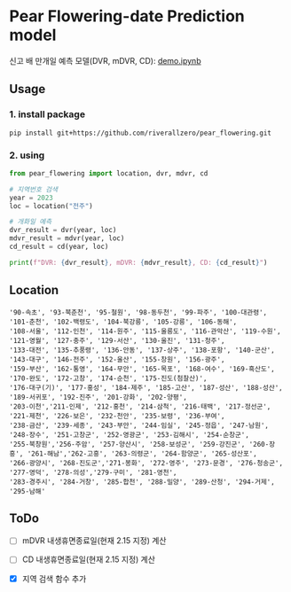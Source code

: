 # Pear Flowering-date Prediction model

신고 배 만개일 예측 모델(DVR, mDVR, CD): [demo.ipynb](https://github.com/riverallzero/pear_flowering/blob/main/demo.ipynb)

## Usage
### 1. install package
```pip install git+https://github.com/riverallzero/pear_flowering.git```

### 2. using
```python
from pear_flowering import location, dvr, mdvr, cd

# 지역번호 검색
year = 2023
loc = location("전주")

# 개화일 예측
dvr_result = dvr(year, loc)
mdvr_result = mdvr(year, loc)
cd_result = cd(year, loc)

print(f"DVR: {dvr_result}, mDVR: {mdvr_result}, CD: {cd_result}")
```

## Location

```
'90-속초', '93-북춘천', '95-철원', '98-동두천', '99-파주', '100-대관령', '101-춘천', '102-백령도', '104-북강릉', '105-강릉', '106-동해',
'108-서울', '112-인천', '114-원주', '115-울릉도', '116-관악산', '119-수원', '121-영월', '127-충주', '129-서산', '130-울진', '131-청주',
'133-대전', '135-추풍령', '136-안동', '137-상주', '138-포항', '140-군산', '143-대구', '146-전주', '152-울산', '155-창원', '156-광주',
'159-부산', '162-통영', '164-무안', '165-목포', '168-여수', '169-흑산도', '170-완도', '172-고창', '174-순천', '175-진도(첨찰산)',
'176-대구(기)', '177-홍성', '184-제주', '185-고산', '187-성산', '188-성산', '189-서귀포', '192-진주', '201-강화', '202-양평',
'203-이천','211-인제', '212-홍천', '214-삼척', '216-태백', '217-정선군', '221-제천', '226-보은', '232-천안', '235-보령', '236-부여',
'238-금산', '239-세종', '243-부안', '244-임실', '245-정읍', '247-남원', '248-장수', '251-고창군', '252-영광군', '253-김해시', '254-순창군',
'255-북창원','256-주암', '257-양산시', '258-보성군', '259-강진군', '260-장흥', '261-해남','262-고흥', '263-의령군', '264-함양군', '265-성산포',
'266-광양시', '268-진도군','271-봉화', '272-영주', '273-문경', '276-청송군', '277-영덕', '278-의성','279-구미', '281-영천',
'283-경주시', '284-거창', '285-합천', '288-밀양', '289-산청', '294-거제', '295-남해'
```

## ToDo
- [ ] mDVR 내생휴면종료일(현재 2.15 지정) 계산
- [ ] CD 내생휴면종료일(현재 2.15 지정) 계산
- [X] 지역 검색 함수 추가
      
